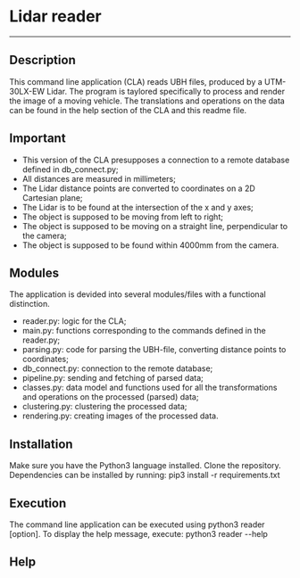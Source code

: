 # Lidar reader
---

## Description
This command line application (CLA) reads UBH files, produced by a UTM-30LX-EW Lidar. The program is taylored specifically to process and render the image of a moving vehicle. The translations and operations on the data can be found in the help section of the CLA and this readme file. 

## Important
- This version of the CLA presupposes a connection to a remote database defined in db_connect.py;
- All distances are measured in millimeters;
- The Lidar distance points are converted to coordinates on a 2D Cartesian plane;
- The Lidar is to be found at the intersection of the x and y axes;
- The object is supposed to be moving from left to right;
- The object is supposed to be moving on a straight line, perpendicular to the camera;
- The object is supposed to be found within 4000mm from the camera.

## Modules
The application is devided into several modules/files with a functional distinction.
- reader.py: logic for the CLA;
- main.py: functions corresponding to the commands defined in the reader.py;
- parsing.py: code for parsing the UBH-file, converting distance points to coordinates;
- db_connect.py: connection to the remote database;
- pipeline.py: sending and fetching of parsed data;
- classes.py: data model and functions used for all the transformations and operations on the processed (parsed) data;
- clustering.py: clustering the processed data;
- rendering.py: creating images of the processed data.

## Installation
Make sure you have the Python3 language installed. Clone the repository. Dependencies can be installed by running:
pip3 install -r requirements.txt

## Execution
The command line application can be executed using python3 reader \[option\]. To display the help message, execute:
python3 reader --help

## Help